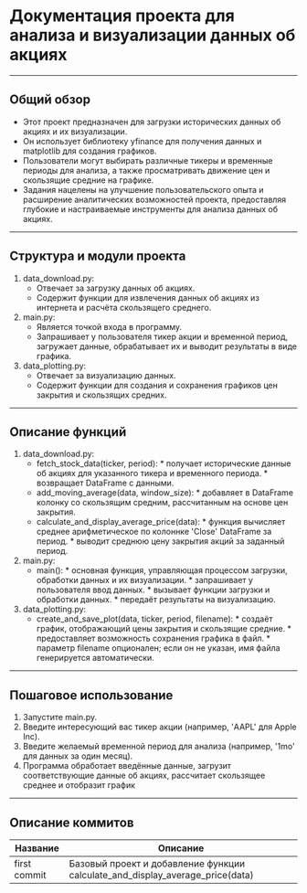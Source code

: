 # Документация проекта для анализа и визуализации данных об акциях
***
## Общий обзор
* Этот проект предназначен для загрузки исторических данных об акциях и их визуализации.
* Он использует библиотеку yfinance для получения данных и matplotlib для создания графиков.
* Пользователи могут выбирать различные тикеры и временные периоды для анализа, а также просматривать движение цен и скользящие средние на графике.
* Задания нацелены на улучшение пользовательского опыта и расширение аналитических возможностей проекта, предоставляя глубокие и настраиваемые инструменты для анализа данных об акциях.
***
## Структура и модули проекта
1. data_download.py:
    - Отвечает за загрузку данных об акциях.
    - Содержит функции для извлечения данных об акциях из интернета и расчёта скользящего среднего.
2. main.py:
    - Является точкой входа в программу.
    - Запрашивает у пользователя тикер акции и временной период, загружает данные, обрабатывает их и выводит результаты в виде графика.
3. data_plotting.py:
    - Отвечает за визуализацию данных.
    - Содержит функции для создания и сохранения графиков цен закрытия и скользящих средних.
***
## Описание функций
1. data_download.py:
    - fetch_stock_data(ticker, period):
          * получает исторические данные об акциях для указанного тикера и временного периода.
          * возвращает DataFrame с данными.
    - add_moving_average(data, window_size):
          * добавляет в DataFrame колонку со скользящим средним, рассчитанным на основе цен закрытия.
    - calculate_and_display_average_price(data):
          * функция вычисляет среднее арифметическое по колоннке 'Close' DataFrame за период.
          * выводит среднюю цену закрытия акций за заданный период.
2. main.py:
    - main():
          * основная функция, управляющая процессом загрузки, обработки данных и их визуализации.
          * запрашивает у пользователя ввод данных.
          * вызывает функции загрузки и обработки данных.
          * передаёт результаты на визуализацию.
3. data_plotting.py:
    - create_and_save_plot(data, ticker, period, filename):
          * создаёт график, отображающий цены закрытия и скользящие средние.
          * предоставляет возможность сохранения графика в файл.
          * параметр filename опционален; если он не указан, имя файла генерируется автоматически.
***
## Пошаговое использование
1. Запустите main.py.
2. Введите интересующий вас тикер акции (например, 'AAPL' для Apple Inc).
3. Введите желаемый временной период для анализа (например, '1mo' для данных за один месяц).
4. Программа обработает введённые данные, загрузит соответствующие данные об акциях, рассчитает скользящее среднее и отобразит график
***
<!--описание коммитов-->
## Описание коммитов
| Название | Описание                                                        |
|-------------|-------------------------------------------------------------------------------|
| first commit| Базовый проект и добавление функции calculate_and_display_average_price(data) |
